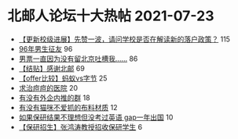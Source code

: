 # 北邮人论坛十大热帖 2021-07-23

- [【更新校级进展】先赞一波，请问学校是否在解读新的落户政策？](https://bbs.byr.cn/article/Talking/6290581) 115
- [96年男生征友](https://bbs.byr.cn/article/Friends/1999836) 96
- [男票一直因为没有留北京吐槽我……](https://bbs.byr.cn/article/Feeling/3174824) 86
- [【结贴】感谢北邮](https://bbs.byr.cn/article/Picture/3295114) 69
- [【offer比较】蚂蚁vs字节](https://bbs.byr.cn/article/Job/2138425) 25
- [求治痘痘的医院](https://bbs.byr.cn/article/Beauty/333204) 20
- [有没有外企内推的群](https://bbs.byr.cn/article/WorkLife/1170596) 18
- [有没有猫咪不爱抓的布料材质](https://bbs.byr.cn/article/Pet/155974) 12
- [如果保研结果不理想但没考过英语 gap一年出国](https://bbs.byr.cn/article/GoAbroad/378955) 10
- [【保研招生】张鸿涛教授招收保研学生](https://bbs.byr.cn/article/AimGraduate/1209116) 6


